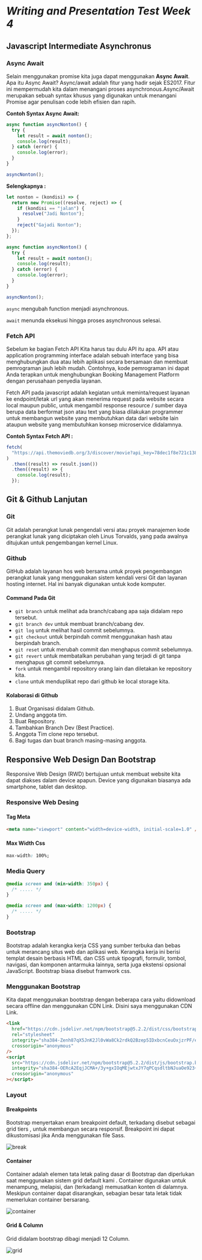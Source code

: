 # **_Writing and Presentation Test Week 4_**

## Javascript Intermediate Asynchronus

### Async Await

Selain menggunakan promise kita juga dapat menggunakan **Async Await**. Apa itu Async Await? Async/await adalah fitur yang hadir sejak ES2017. Fitur ini mempermudah kita dalam menangani proses asynchronous.Async/Await merupakan sebuah syntax khusus yang digunakan untuk menangani Promise agar penulisan code lebih efisien dan rapih.

**Contoh Syntax Async Await:**

```js
async function asyncNonton() {
  try {
    let result = await nonton();
    console.log(result);
  } catch (error) {
    console.log(error);
  }
}

asyncNonton();
```

**Selengkapnya :**

```js
let nonton = (kondisi) => {
  return new Promise((resolve, reject) => {
    if (kondisi == "jalan") {
      resolve("Jadi Nonton");
    }
    reject("Gajadi Nonton");
  });
};

async function asyncNonton() {
  try {
    let result = await nonton();
    console.log(result);
  } catch (error) {
    console.log(error);
  }
}

asyncNonton();
```

`async` mengubah function menjadi asynchronous.

`await` menunda eksekusi hingga proses asynchronous selesai.

### Fetch API

Sebelum ke bagian Fetch API Kita harus tau dulu API itu apa. API atau application programming interface adalah sebuah interface yang bisa menghubungkan dua atau lebih aplikasi secara bersamaan dan membuat pemrograman jauh lebih mudah. Contohnya, kode pemrograman ini dapat Anda terapkan untuk menghubungkan Booking Management Platform dengan perusahaan penyedia layanan.

Fetch API pada javascript adalah kegiatan untuk meminta/request layanan ke endpoint/letak url yang akan menerima request pada website secara local maupun public, untuk mengambil response resource / sumber daya berupa data berformat json atau text yang biasa dilakukan programmer untuk membangun website yang membutuhkan data dari website lain ataupun website yang membutuhkan konsep microservice didalamnya.

**Contoh Syntax Fetch API :**

```js
fetch(
  "https://api.themoviedb.org/3/discover/movie?api_key=78dec1f8e721c138fea01530c676d001&sort_by=popularity.desc"
)
  .then((result) => result.json())
  .then((result) => {
    console.log(result);
  });
```

## Git & Github Lanjutan

### Git

Git adalah perangkat lunak pengendali versi atau proyek manajemen kode perangkat lunak yang diciptakan oleh Linus Torvalds, yang pada awalnya ditujukan untuk pengembangan kernel Linux.

### Github

GitHub adalah layanan hos web bersama untuk proyek pengembangan perangkat lunak yang menggunakan sistem kendali versi Git dan layanan hosting internet. Hal ini banyak digunakan untuk kode komputer.

#### Command Pada Git

- `git branch` untuk melihat ada branch/cabang apa saja didalam repo tersebut.
- `git branch dev` untuk membuat branch/cabang dev.
- `git log` untuk melihat hasil commit sebelumnya.
- `git checkout` untuk berpindah commit menggunakan hash atau berpindah branch.
- `git reset` untuk merubah commit dan menghapus commit sebelumnya.
- `git revert` untuk membatalkan perubahan yang terjadi di git tanpa menghapus git commit sebelumnya.
- `fork` untuk mengambil repository orang lain dan diletakan ke repository kita.
- `clone` untuk menduplikat repo dari github ke local storage kita.

#### Kolaborasi di Github

1. Buat Organisasi didalam Github.
2. Undang anggota tim.
3. Buat Repository.
4. Tambahkan Branch Dev (Best Practice).
5. Anggota Tim clone repo tersebut.
6. Bagi tugas dan buat branch masing-masing anggota.

## Responsive Web Design Dan Bootstrap

Responsive Web Design (RWD) bertujuan untuk membuat website kita dapat diakses dalam device apapun. Device yang digunakan biasanya ada smartphone, tablet dan desktop.

### Responsive Web Desing

#### Tag Meta

```html
<meta name="viewport" content="width=device-width, initial-scale=1.0" />
```

#### Max Width Css

```css
max-width: 100%;
```

### Media Query

```css
@media screen and (min-width: 350px) {
  /* ..... */
}

@media screen and (max-width: 1200px) {
  /* ..... */
}
```

### Bootstrap

Bootstrap adalah kerangka kerja CSS yang sumber terbuka dan bebas untuk merancang situs web dan aplikasi web. Kerangka kerja ini berisi templat desain berbasis HTML dan CSS untuk tipografi, formulir, tombol, navigasi, dan komponen antarmuka lainnya, serta juga ekstensi opsional JavaScript. Bootstrap biasa disebut framwork css.

### Menggunakan Bootstrap

Kita dapat menggunakan bootstrap dengan beberapa cara yaitu didownload secara offline dan menggunakan CDN Link. Disini saya menggunakan CDN Link.

```html
<link
  href="https://cdn.jsdelivr.net/npm/bootstrap@5.2.2/dist/css/bootstrap.min.css"
  rel="stylesheet"
  integrity="sha384-Zenh87qX5JnK2Jl0vWa8Ck2rdkQ2Bzep5IDxbcnCeuOxjzrPF/et3URy9Bv1WTRi"
  crossorigin="anonymous"
/>
<script
  src="https://cdn.jsdelivr.net/npm/bootstrap@5.2.2/dist/js/bootstrap.bundle.min.js"
  integrity="sha384-OERcA2EqjJCMA+/3y+gxIOqMEjwtxJY7qPCqsdltbNJuaOe923+mo//f6V8Qbsw3"
  crossorigin="anonymous"
></script>
```

### Layout

#### Breakpoints

Bootstrap menyertakan enam breakpoint default, terkadang disebut sebagai grid tiers , untuk membangun secara responsif. Breakpoint ini dapat dikustomisasi jika Anda menggunakan file Sass.

![break](image/breakpoints.png)

#### Container

Container adalah elemen tata letak paling dasar di Bootstrap dan diperlukan saat menggunakan sistem grid default kami . Container digunakan untuk menampung, melapisi, dan (terkadang) memusatkan konten di dalamnya. Meskipun container dapat disarangkan, sebagian besar tata letak tidak memerlukan container bersarang.

![container](image/container.png)

#### Grid & Column

Grid didalam bootstrap dibagi menjadi 12 Column.

![grid](image/grid.jpg)
